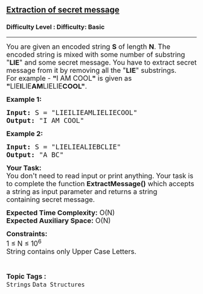 <h2><a href="https://www.geeksforgeeks.org/problems/extraction-of-secret-message0616/1?page=5&category=Strings&difficulty=Basic&sortBy=submissions">Extraction of secret message</a></h2><h3>Difficulty Level : Difficulty: Basic</h3><hr><div class="problems_problem_content__Xm_eO"><p><span style="font-size:18px">You are given an encoded string <strong>S</strong> of length <strong>N</strong>. The encoded string is mixed with some number of substring "<strong>LIE</strong>" and some secret message.&nbsp;You have to extract secret message from it by removing&nbsp;all the "<strong>LIE</strong>"&nbsp;substrings.<br>
For example -&nbsp;<strong>"</strong>I AM COOL<strong>"</strong> is given as <strong>"</strong>LIE<strong>I</strong>LIE<strong>AM</strong>LIELIE<strong>COOL</strong><strong>"</strong>.</span></p>

<p><span style="font-size:18px"><strong>Example 1:</strong></span></p>

<pre><span style="font-size:18px"><strong>Input:</strong> S = "LIEILIEAMLIELIECOOL"
<strong>Output:</strong> "I AM COOL"
</span></pre>

<p><span style="font-size:18px"><strong>Example 2:</strong></span></p>

<pre><span style="font-size:18px"><strong>Input:</strong> S = "LIELIEALIEBCLIE"
<strong>Output:</strong> "A BC"</span></pre>

<p><span style="font-size:18px"><strong>Your Task:&nbsp;&nbsp;</strong><br>
You don't need to read input or print anything. Your task is to complete the function&nbsp;<strong>ExtractMessage()</strong>&nbsp;which accepts a string as input parameter and returns a string containing&nbsp;secret message.</span></p>

<p><span style="font-size:18px"><strong>Expected Time Complexity:</strong>&nbsp;O(N)<br>
<strong>Expected Auxiliary Space:</strong>&nbsp;O(N)</span></p>

<p><span style="font-size:18px"><strong>Constraints:</strong><br>
1 ≤ N ≤&nbsp;10<sup>6</sup><br>
String contains only Upper Case Letters.</span></p>
</div><br><p><span style=font-size:18px><strong>Topic Tags : </strong><br><code>Strings</code>&nbsp;<code>Data Structures</code>&nbsp;